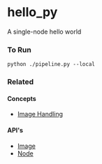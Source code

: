 # hello_py

A single-node hello world

### To Run

    python ./pipeline.py --local

### Related

#### Concepts

- [Image Handling](https://www.conducto.com/docs/basics/image-handling#using-an-unmodified-image)

#### API's

- [Image](https://conducto.com/api/docker.html#conducto.Image)
- [Node](https://conducto.com/api/nodes.html)
